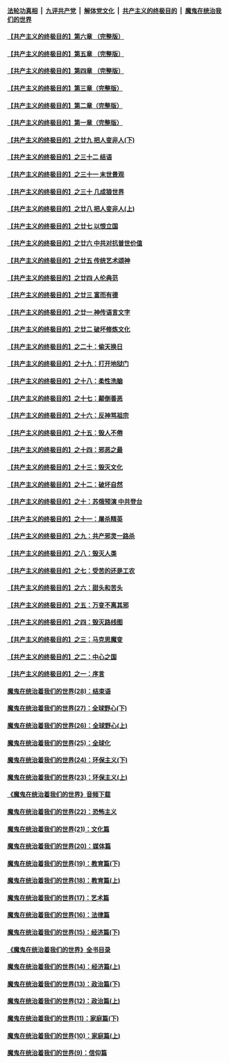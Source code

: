 ####  [法轮功真相](../../../../basic/blob/master/README.md?t=07110502) &nbsp;|&nbsp; [九评共产党](../../../../9ping.md/blob/master/README.md?t=07110502) &nbsp;|&nbsp; [解体党文化](../../../../jtdwh.md/blob/master/README.md?t=07110502)  &nbsp;|&nbsp; [共产主义的终极目的](../../../../gczydzjmd.md/blob/master/README.md?t=07110502) &nbsp;|&nbsp; [魔鬼在统治我们的世界](../../../../mgztzwmdsj.md/blob/master/README.md?t=07110502) 

#### [【共产主义的终极目的】第六章 （完整版）](../pages/nsc422/n11428913.md?t=07110502) 

#### [【共产主义的终极目的】第五章 （完整版）](../pages/nsc422/n11428912.md?t=07110502) 

#### [【共产主义的终极目的】第四章 （完整版）](../pages/nsc422/n11428907.md?t=07110502) 

#### [【共产主义的终极目的】第三章（完整版）](../pages/nsc422/n11428848.md?t=07110502) 

#### [【共产主义的终极目的】第二章（完整版）](../pages/nsc422/n11428831.md?t=07110502) 

#### [【共产主义的终极目的】第一章（完整版）](../pages/nsc422/n11417651.md?t=07110502) 

#### [【共产主义的终极目的】之廿九 把人变非人(下)](../pages/nsc422/n11344140.md?t=07110502) 

#### [【共产主义的终极目的】之三十二 结语](../pages/nsc422/n11360535.md?t=07110502) 

#### [【共产主义的终极目的】之三十一 末世景观](../pages/nsc422/n11351129.md?t=07110502) 

#### [【共产主义的终极目的】之三十 几成狼世界](../pages/nsc422/n11348280.md?t=07110502) 

#### [【共产主义的终极目的】之廿八 把人变非人(上)](../pages/nsc422/n11340492.md?t=07110502) 

#### [【共产主义的终极目的】之廿七 以恨立国](../pages/nsc422/n11336944.md?t=07110502) 

#### [【共产主义的终极目的】之廿六 中共对抗普世价值](../pages/nsc422/n11324785.md?t=07110502) 

#### [【共产主义的终极目的】之廿五 传统艺术颂神](../pages/nsc422/n11296396.md?t=07110502) 

#### [【共产主义的终极目的】之廿四 人伦典范](../pages/nsc422/n11296397.md?t=07110502) 

#### [【共产主义的终极目的】之廿三 富而有德](../pages/nsc422/n11283598.md?t=07110502) 

#### [【共产主义的终极目的】之廿一 神传语言文字](../pages/nsc422/n11263265.md?t=07110502) 

#### [【共产主义的终极目的】之廿二 破坏修炼文化](../pages/nsc422/n11245728.md?t=07110502) 

#### [【共产主义的终极目的】之二十：偷天换日](../pages/nsc422/n11238846.md?t=07110502) 

#### [【共产主义的终极目的】之十九：打开地狱门](../pages/nsc422/n11206376.md?t=07110502) 

#### [【共产主义的终极目的】之十八：柔性洗脑](../pages/nsc422/n11199994.md?t=07110502) 

#### [【共产主义的终极目的】之十七：颠倒善恶](../pages/nsc422/n11179782.md?t=07110502) 

#### [【共产主义的终极目的】之十六：反神骂祖宗](../pages/nsc422/n11166798.md?t=07110502) 

#### [【共产主义的终极目的】之十五：毁人不倦](../pages/nsc422/n11166792.md?t=07110502) 

#### [【共产主义的终极目的】之十四：邪恶之最](../pages/nsc422/n11150249.md?t=07110502) 

#### [【共产主义的终极目的】之十三：毁灭文化](../pages/nsc422/n11135227.md?t=07110502) 

#### [【共产主义的终极目的】之十二：破坏自然](../pages/nsc422/n11135214.md?t=07110502) 

#### [【共产主义的终极目的】之十：苏俄预演 中共登台](../pages/nsc422/n11118424.md?t=07110502) 

#### [【共产主义的终极目的】之十一：屠杀精英](../pages/nsc422/n11118442.md?t=07110502) 

#### [【共产主义的终极目的】之九：共产邪灵一路杀](../pages/nsc422/n11114139.md?t=07110502) 

#### [【共产主义的终极目的】之八：毁灭人类](../pages/nsc422/n11108503.md?t=07110502) 

#### [【共产主义的终极目的】之七：受苦的还是工农](../pages/nsc422/n11101809.md?t=07110502) 

#### [【共产主义的终极目的】之六：甜头和苦头](../pages/nsc422/n11096971.md?t=07110502) 

#### [【共产主义的终极目的】之五：万变不离其邪](../pages/nsc422/n11091285.md?t=07110502) 

#### [【共产主义的终极目的】之四：毁灭路线图](../pages/nsc422/n11086284.md?t=07110502) 

#### [【共产主义的终极目的】之三：马克思魔变](../pages/nsc422/n11061941.md?t=07110502) 

#### [【共产主义的终极目的】之二：中心之国](../pages/nsc422/n11047728.md?t=07110502) 

#### [【共产主义的终极目的】之一：序言](../pages/nsc422/n11086077.md?t=07110502) 

#### [魔鬼在统治着我们的世界(28)：结束语](../pages/nsc422/n10936246.md?t=07110502) 

#### [魔鬼在统治着我们的世界(27)：全球野心(下)](../pages/nsc422/n10928319.md?t=07110502) 

#### [魔鬼在统治着我们的世界(26)：全球野心(上)](../pages/nsc422/n10900318.md?t=07110502) 

#### [魔鬼在统治着我们的世界(25)：全球化](../pages/nsc422/n10788205.md?t=07110502) 

#### [魔鬼在统治着我们的世界(24)：环保主义(下)](../pages/nsc422/n10695307.md?t=07110502) 

#### [魔鬼在统治着我们的世界(23)：环保主义(上)](../pages/nsc422/n10688613.md?t=07110502) 

#### [《魔鬼在统治着我们的世界》音频下载](../pages/nsc422/n10635553.md?t=07110502) 

#### [魔鬼在统治着我们的世界(22)：恐怖主义](../pages/nsc422/n10614727.md?t=07110502) 

#### [魔鬼在统治着我们的世界(21)：文化篇](../pages/nsc422/n10597706.md?t=07110502) 

#### [魔鬼在统治着我们的世界(20)：媒体篇](../pages/nsc422/n10586579.md?t=07110502) 

#### [魔鬼在统治着我们的世界(19)：教育篇(下)](../pages/nsc422/n10564808.md?t=07110502) 

#### [魔鬼在统治着我们的世界(18)：教育篇(上)](../pages/nsc422/n10526970.md?t=07110502) 

#### [魔鬼在统治着我们的世界(17)：艺术篇](../pages/nsc422/n10499093.md?t=07110502) 

#### [魔鬼在统治着我们的世界(16)：法律篇](../pages/nsc422/n10485969.md?t=07110502) 

#### [魔鬼在统治着我们的世界(15)：经济篇(下)](../pages/nsc422/n10469975.md?t=07110502) 

#### [《魔鬼在统治着我们的世界》全书目录](../pages/nsc422/n10464261.md?t=07110502) 

#### [魔鬼在统治着我们的世界(14)：经济篇(上)](../pages/nsc422/n10457370.md?t=07110502) 

#### [魔鬼在统治着我们的世界(13)：政治篇(下)](../pages/nsc422/n10448270.md?t=07110502) 

#### [魔鬼在统治着我们的世界(12)：政治篇(上)](../pages/nsc422/n10444576.md?t=07110502) 

#### [魔鬼在统治着我们的世界(11)：家庭篇(下)](../pages/nsc422/n10440961.md?t=07110502) 

#### [魔鬼在统治着我们的世界(10)：家庭篇(上)](../pages/nsc422/n10435448.md?t=07110502) 

#### [魔鬼在统治着我们的世界(9)：信仰篇](../pages/nsc422/n10432159.md?t=07110502) 

